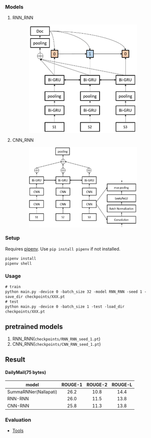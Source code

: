 ### Models

1. RNN_RNN
<div  align="center">
<img src="images/RNN_RNN.jpg" width = "350" height = "350" align=center />
</div>

2. CNN_RNN
<div  align="center">
<img src="images/CNN_RNN.png" width = "350" height = "260" align=center />
</div>

### Setup

Requires [pipenv](https://docs.pipenv.org/). Use `pip install pipenv` if not installed.

```
pipenv install
pipenv shell
```

### Usage  

```shell
# train
python main.py -device 0 -batch_size 32 -model RNN_RNN -seed 1 -save_dir checkpoints/XXX.pt
# test
python main.py -device 0 -batch_size 1 -test -load_dir checkpoints/XXX.pt

```
## pretrained models

1. RNN_RNN(`checkpoints/RNN_RNN_seed_1.pt`)
2. CNN_RNN(`checkpoints/CNN_RNN_seed_1.pt`)

## Result

#### DailyMail(75 bytes)  

| model  | ROUGE-1   | ROUGE-2 | ROUGE-L |
| ------ | :-----:   | :----:  | :----:  |
|SummaRNNer(Nallapati)|26.2|10.8|14.4|
|RNN-RNN|26.0|11.5|13.8|
|CNN-RNN|25.8|11.3|13.8|

### Evaluation

+ [Tools](https://github.com/hpzhao/nlp-metrics)
